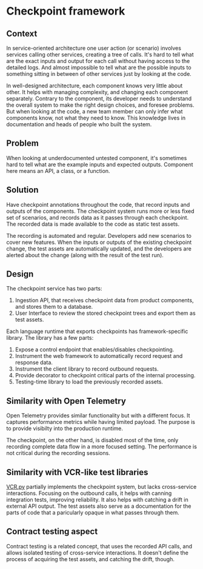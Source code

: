 # Checkpoint framework

## Context

In service-oriented architecture one user action (or scenario)
involves services calling other services, creating a tree of calls.
It's hard to tell what are the exact inputs and output for each call
without having access to the detailed logs.
And almost impossible to tell what are the possible inputs to something
sitting in between of other services just by looking at the code.

In well-designed architecture, each component knows very little about other.
It helps with managing complexity, and changing each component separately.
Contrary to the component, its developer needs to understand the overall system
to make the right design choices, and foresee problems.
But when looking at the code, a new team member can only infer what components know,
not what they need to know.
This knowledge lives in documentation and heads of people who built the system.

## Problem

When looking at underdocumented untested component,
it's sometimes hard to tell what are the example inputs and expected outputs.
Component here means an API, a class, or a function.

## Solution

Have checkpoint annotations throughout the code, that record inputs and outputs of the components.
The checkpoint system runs more or less fixed set of scenarios, and records data as it passes through each checkpoint.
The recorded data is made available to the code as static test assets.

The recording is automated and regular.
Developers add new scenarios to cover new features.
When the inputs or outputs of the existing checkpoint change, the test assets are automatically updated, and the developers are alerted about the change (along with the result of the test run).

## Design

The checkpoint service has two parts:

1. Ingestion API, that receives checkpoint data from product components, and stores them to a database.
2. User Interface to review the stored checkpoint trees and export them as test assets.

Each language runtime that exports checkpoints has framework-specific library.
The library has a few parts:

1. Expose a control endpoint that enables/disables checkpointing.
2. Instrument the web framework to automatically record request and response data.
3. Instrument the client library to record outbound requests.
4. Provide decorator to checkpoint critical parts of the internal processing.
5. Testing-time library to load the previously recorded assets.

## Similarity with Open Telemetry

Open Telemetry provides similar functionality but with a different focus.
It captures performance metrics while having limited payload.
The purpose is to provide visibilty into the production runtime.

The checkpoint, on the other hand, is disabled most of the time,
only recording complete data flow in a more focused setting.
The performance is not critical during the recording sessions.

## Similarity with VCR-like test libraries

[VCR.py](https://vcrpy.readthedocs.io/en/latest/) partially implements the checkpoint system,
but lacks cross-service interactions.
Focusing on the outbound calls, it helps with canning integration tests, improving reliability.
It also helps with catching a drift in external API output.
The test assets also serve as a documentation for the parts of code that a paricularly opaque in what passes through them.

## Contract testing aspect

Contract testing is a related concept, that uses the recorded API calls, and allows isolated testing of cross-service interactions.
It doesn't define the process of acquiring the test assets, and catching the drift, though.
